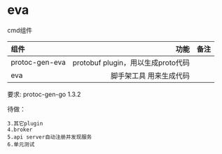 # eva

cmd组件

|组件|功能|备注|
|:-----| ----: | :----: |
|protoc-gen-eva|protobuf plugin，用以生成proto代码||
|eva|脚手架工具 用来生成代码||

要求:
protoc-gen-go 1.3.2


待做：
```
3.其它plugin
4.broker
5.api server自动注册并发现服务 
6.单元测试
```
